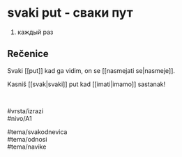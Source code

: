 # svaki put - сваки пут

1. каждый раз

## Rečenice

Svaki [[put]] kad ga vidim, on se [[nasmejati se|nasmeje]].

Kasniš [[svak|svaki]] put kad [[imati|imamo]] sastanak!

<br>

#vrsta/izrazi  
#nivo/A1  

#tema/svakodnevica  
#tema/odnosi  
#tema/navike  
